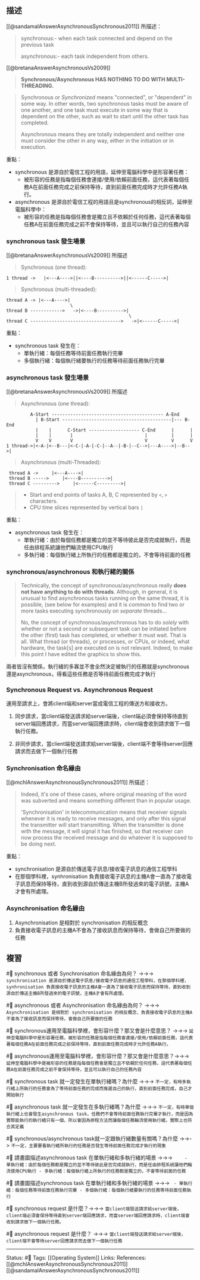 ## 描述



[[@sandamalAnswerAsynchronousSynchronous2011]] 所描述：
> synchronous:- when each task connected and depend on the previous task
> 
> asynchronous:- each task independent from others.


[[@bretanaAnswerAsynchronousVs2009]]

> **Synchronous/Asynchronous HAS NOTHING TO DO WITH MULTI-THREADING.**

> Synchronous or _Synchronized_ means "connected", or "dependent" in some way. In other words, two synchronous tasks must be aware of one another, and one task must execute in some way that is dependent on the other, such as wait to start until the other task has completed.  
> 
> Asynchronous means they are totally independent and neither one must consider the other in any way, either in the initiation or in execution.



重點：
- synchronous 是源自於電信工程的用語，延伸至電腦科學中是形容著任務：
	- 被形容的任務是指每個任務會連接/使用/依賴前面任務，這代表著每個任務A在前面任務完成之前保持等待，直到前面任務完成時才允許任務A執行。
- asynchronous 是源自於電信工程的用語且是synchronous的相反詞，延伸至電腦科學中：
	- 被形容的任務是指每個任務會是獨立且不依賴於任何任務，這代表著每個任務A在前面任務完成之前不會保持等待，並且可以執行自己的任務內容



### synchronous task 發生場景


[[@bretanaAnswerAsynchronousVs2009]] 所描述
> Synchronous (one thread):
```
1 thread ->   |<---A---->||<----B---------->||<------C----->|
```

> Synchronous (multi-threaded):
```
thread A -> |<---A---->|   
                        \  
thread B ------------>   ->|<----B---------->|   
                                              \   
thread C ---------------------------------->   ->|<------C----->| 
```

重點：
- synchronous task 發生在：
	- 單執行緒：每個任務等待前面任務執行完畢
	- 多個執行緒：每個執行緒要執行的任務等待前面任務執行完畢

### asynchronous task 發生場景
[[@bretanaAnswerAsynchronousVs2009]] 所描述
> Asynchronous (one thread):
```
         A-Start ------------------------------------------ A-End   
           | B-Start -----------------------------------------|--- B-End   
           |    |      C-Start ------------------- C-End      |      |   
           |    |       |                           |         |      |
           V    V       V                           V         V      V      
1 thread->|<-A-|<--B---|<-C-|-A-|-C-|--A--|-B-|--C-->|---A---->|--B-->| 
```

> Asynchronous (multi-Threaded):
```
 thread A ->     |<---A---->|
 thread B ----->     |<----B---------->| 
 thread C --------->     |<------C--------->|
```

> -   Start and end points of tasks A, B, C represented by `<`, `>` characters.
> -   CPU time slices represented by vertical bars `|`

重點：
- asynchronous task 發生在：
	- 單執行緒：由於每個任務都是獨立的並不等待彼此是否完成就執行，而是任由排程系統讓他們輪流使用CPU執行
	- 多執行緒：每個執行緒上所執行的任務都是獨立的，不會等待前面的任務

### synchronous/asynchronous 和執行緒的關係

> Technically, the concept of synchronous/asynchronous really **does not have anything to do with threads**. Although, in general, it is unusual to find asynchronous tasks running on the same thread, it is possible, (see below for examples) and it is _common_ to find two or more tasks executing synchronously on _separate_ threads... 
> 
> No, the concept of synchronous/asynchronous has to do _solely_ with whether or not a second or subsequent task can be initiated before the other (first) task has completed, or whether it must wait. That is all. What thread (or threads), or processes, or CPUs, or indeed, what hardware, the task[s] are executed on is not relevant. Indeed, to make this point I have edited the graphics to show this.



兩者皆沒有關係，執行緒的多寡並不會全然決定被執行的任務就是synchronous還是asynchronous，得看這些任務是否等待前面任務完成才執行



### Synchronous Request vs. Asynchronous Request
運用至請求上，會將client端和server當成電信工程的傳送方和接收方。

1. 同步請求，當client端發送請求給server端後，client端必須會保持等待直到server端回應請求，而當server端回應請求時，client端會收到請求做下一個執行任務。

2. 非同步請求，當client端發送請求給server端後，client端不會等待server回應請求而去做下一個執行任務




### Synchronisation 命名緣由


[[@mchlAnswerAsynchronousSynchronous2011]] 所描述：
> Indeed, it's one of these cases, where original meaning of the word was subverted and means something different than in popular usage.
> 
> 'Synchronisation' in telecommunication means that receiver signals whenever it is ready to receive messages, and only after this signal the transmitter will start transmitting. When the transmitter is done with the message, it will signal it has finished, so that receiver can now process the received message and do whatever it is supposed to be doing next.

重點：
- synchronisation 是源自於傳送電子訊息/接收電子訊息的通信工程學科
- 在那個學科裡，synhronisation 負責接收電子訊息的主機A會一直為了接收電子訊息而保持等待，直到收到源自於傳送主機B所發過來的電子訊號，主機A才會有所處理。


### Asynchronisation 命名緣由

1. Asynchronisation 是相對於 synchronisation 的相反概念
2. 負責接收電子訊息的主機A不會為了接收訊息而保持等待，會做自己所要做的任務





## 複習
#🧠 synchronous 或者 Synchronisation 命名緣由為何？ ->->-> `synchronisation 是源自於傳送電子訊息/接收電子訊息的通信工程學科，在那個學科裡，synhronisation 負責接收電子訊息的主機A會一直為了接收電子訊息而保持等待，直到收到源自於傳送主機B所發過來的電子訊號，主機A才會有所處理。`
<!--SR:!2022-09-05,28,250-->

#🧠 asynchronous 或者 Asynchronisation 命名緣由為何？ ->->-> `Asynchronisation 是相對於 synchronisation 的相反概念、負責接收電子訊息的主機A不會為了接收訊息而保持等待，會做自己所要做的任務`
<!--SR:!2022-10-12,48,250-->

#🧠 synchronous運用至電腦科學裡，會形容什麼？那又會是什麼意思？ ->->-> `延伸至電腦科學中是形容著任務，被形容的任務是指每個任務會連接/使用/依賴前面任務，這代表著每個任務A在前面任務完成之前保持等待，直到前面任務完成時才允許任務A執行。`
<!--SR:!2022-10-07,44,250-->

#🧠 asynchronous運用至電腦科學裡，會形容什麼？那又會是什麼意思？->->-> `延伸至電腦科學中是被形容的任務是指每個任務會是獨立且不依賴於任何任務，這代表著每個任務A在前面任務完成之前不會保持等待，並且可以執行自己的任務內容`
<!--SR:!2022-11-05,65,250-->


#🧠 synchronous task 就一定發生在單執行緒嗎？為什麼 ->->-> `不一定，有時多執行緒上所執行的任務會為了等待前面任務的完成而推遲自己的執行，直到前面任務完成，自己才開始執行`
<!--SR:!2022-09-05,28,250-->

#🧠 asynchronous task 就一定發生在多執行緒嗎？為什麼  ->->-> `不一定，有時單個執行緒上也會發生asynchronous task，任務們不會等待前面任務執行完畢才執行，而是因為實際能執行的執行緒只有一個，所以會因為排程方法而讓每個任務輪流使用執行緒，實際上也符合其定義`
<!--SR:!2022-10-31,62,250-->

#🧠 synchronous/asynchronous task就一定跟執行緒數量有關嗎？為什麼 ->->-> `不一定，主要要看執行緒所執行的任務是否發生等待前面任務完成才執行的現象`
<!--SR:!2022-10-02,42,250-->

#🧠 請畫圖描述asynchronous task 在單執行緒和多執行緒的場景 ->->-> `	- 單執行緒：由於每個任務都是獨立的並不等待彼此是否完成就執行，而是任由排程系統讓他們輪流使用CPU執行 - 多執行緒：每個執行緒上所執行的任務都是獨立的，不會等待前面的任務`
<!--SR:!2022-11-03,64,250-->


#🧠 請畫圖描述synchronous task 在單執行緒和多執行緒的場景 ->->-> `	- 單執行緒：每個任務等待前面任務執行完畢 - 多個執行緒：每個執行緒要執行的任務等待前面任務執行`
<!--SR:!2022-10-25,55,250-->

#🧠 synchronous request 是什麼？->->-> `當client端發送請求給server端後，client端必須會保持等待直到server端回應請求，而當server端回應請求時，client端會收到請求做下一個執行任務。`
<!--SR:!2022-09-02,25,250-->

#🧠 asynchronous request 是什麼？ ->->-> `當client端發送請求給server端後，client端不會等待server回應請求而去做下一個執行任務`
<!--SR:!2022-09-05,28,250-->


---
Status: #🌱 
Tags:
[[Operating System]]
Links:
References:
[[@mchlAnswerAsynchronousSynchronous2011]]
[[@sandamalAnswerAsynchronousSynchronous2011]]